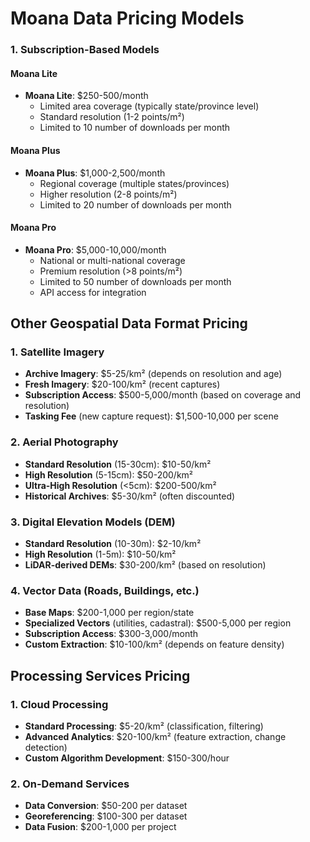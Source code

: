 # Moana Data Pricing Models

### 1. **Subscription-Based Models**

#### Moana Lite
- **Moana Lite**: $250-500/month
  - Limited area coverage (typically state/province level)
  - Standard resolution (1-2 points/m²)
  - Limited to 10 number of downloads per month

#### Moana Plus
- **Moana Plus**: $1,000-2,500/month
  - Regional coverage (multiple states/provinces)
  - Higher resolution (2-8 points/m²)
  - Limited to 20 number of downloads per month

#### Moana Pro
- **Moana Pro**: $5,000-10,000/month
  - National or multi-national coverage
  - Premium resolution (>8 points/m²)
  - Limited to 50 number of downloads per month
  - API access for integration

## Other Geospatial Data Format Pricing

### 1. **Satellite Imagery**
- **Archive Imagery**: $5-25/km² (depends on resolution and age)
- **Fresh Imagery**: $20-100/km² (recent captures)
- **Subscription Access**: $500-5,000/month (based on coverage and resolution)
- **Tasking Fee** (new capture request): $1,500-10,000 per scene

### 2. **Aerial Photography**
- **Standard Resolution** (15-30cm): $10-50/km²
- **High Resolution** (5-15cm): $50-200/km²
- **Ultra-High Resolution** (<5cm): $200-500/km²
- **Historical Archives**: $5-30/km² (often discounted)

### 3. **Digital Elevation Models (DEM)**
- **Standard Resolution** (10-30m): $2-10/km²
- **High Resolution** (1-5m): $10-50/km²
- **LiDAR-derived DEMs**: $30-200/km² (based on resolution)

### 4. **Vector Data (Roads, Buildings, etc.)**
- **Base Maps**: $200-1,000 per region/state
- **Specialized Vectors** (utilities, cadastral): $500-5,000 per region
- **Subscription Access**: $300-3,000/month
- **Custom Extraction**: $10-100/km² (depends on feature density)

## Processing Services Pricing

### 1. **Cloud Processing**
- **Standard Processing**: $5-20/km² (classification, filtering)
- **Advanced Analytics**: $20-100/km² (feature extraction, change detection)
- **Custom Algorithm Development**: $150-300/hour

### 2. **On-Demand Services**
- **Data Conversion**: $50-200 per dataset
- **Georeferencing**: $100-300 per dataset
- **Data Fusion**: $200-1,000 per project
